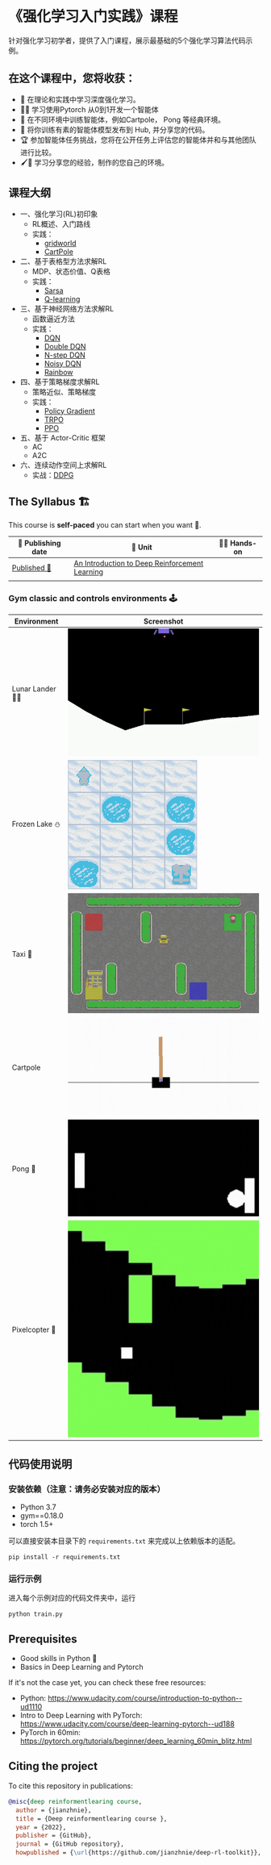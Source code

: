 # 《强化学习入门实践》课程

针对强化学习初学者，提供了入门课程，展示最基础的5个强化学习算法代码示例。

## 在这个课程中，您将收获：

- 📖 在理论和实践中学习深度强化学习。
- 🧑‍💻 学习使用Pytorch 从0到1开发一个智能体
- 🤖 在不同环境中训练智能体，例如Cartpole， Pong 等经典环境。
- 💾 将你训练有素的智能体模型发布到 Hub, 并分享您的代码。
- 🏆 参加智能体任务挑战，您将在公开任务上评估您的智能体并和与其他团队进行比较。
- 🖌️🎨 学习分享您的经验，制作的您自己的环境。


## 课程大纲

+ 一、强化学习(RL)初印象
    + RL概述、入门路线
    + 实践：
      + [gridworld](lesson1/gridworld.py)
      + [CartPole](lesson1/gym_example.py)
+ 二、基于表格型方法求解RL
    + MDP、状态价值、Q表格
    + 实践：
      + [Sarsa](lesson2/sarsa/train.py)
      + [Q-learning](lesson2/q_learning/train.py)
+ 三、基于神经网络方法求解RL
    + 函数逼近方法
    + 实践：
      + [DQN](lesson3/DQN/train.py)
      + [Double DQN](lesson3/DQN/train.py)
      + [N-step DQN](lesson3/N-step-DQN/train.py)
      + [Noisy DQN](lesson3/Noisy-DQN/train.py)
      + [Rainbow ](lesson3/Rainbow/train.py)
+ 四、基于策略梯度求解RL
    + 策略近似、策略梯度
    + 实践：
      + [Policy Gradient](lesson4/policy_gradient)
      + [TRPO](lesson4/policy_gradient)
      + [PPO](lesson4/policy_gradient)
+ 五、基于 Actor-Critic 框架
  + AC
  + A2C
+ 六、连续动作空间上求解RL
    + 实战：[DDPG](lesson5/ddpg)

## The Syllabus 🏗️

This course is **self-paced** you can start when you want 🥳.

| 📆 Publishing date                                            | 📘 Unit                                             | 👩‍💻 Hands-on |
| ------------------------------------------------------------ | -------------------------------------------------- | ----------- |
| [Published 🥳]() | [An Introduction to Deep Reinforcement Learning]() | []()        |
|                                                              |                                                    |             |

### Gym classic and controls environments 🕹️

| Environment     | Screenshot                                       |
| --------------- | ------------------------------------------------ |
| Lunar Lander 🚀🌙 | ![lunarlander.gif](./assets/img/lunarlander.gif) |
| Frozen Lake ⛄   | ![frozenlake.gif](./assets/img/frozenlake.gif)   |
| Taxi 🚖          | ![taxi.gif](./assets/img/taxi.gif)               |
| Cartpole        | ![cartpole.jpg](./assets/img/cartpole.jpg)       |
| Pong 🎾          | ![pong.jpg](./assets/img/pong.jpg)               |
| Pixelcopter 🚁   | ![pong.jpg](./assets/img/pixelcopter.jpg)        |



## 代码使用说明

### 安装依赖（注意：请务必安装对应的版本）

+ Python 3.7
+ gym==0.18.0
+ torch 1.5+

可以直接安装本目录下的 `requirements.txt` 来完成以上依赖版本的适配。

```
pip install -r requirements.txt
```

### 运行示例

进入每个示例对应的代码文件夹中，运行
```
python train.py
```

## Prerequisites
- Good skills in Python 🐍
- Basics in Deep Learning and Pytorch

If it's not the case yet, you can check these free resources:
- Python: https://www.udacity.com/course/introduction-to-python--ud1110
- Intro to Deep Learning with PyTorch: https://www.udacity.com/course/deep-learning-pytorch--ud188
- PyTorch in 60min: https://pytorch.org/tutorials/beginner/deep_learning_60min_blitz.html


## Citing the project

To cite this repository in publications:

```bibtex
@misc{deep reinformentlearing course,
  author = {jianzhnie},
  title = {Deep reinformentlearing course },
  year = {2022},
  publisher = {GitHub},
  journal = {GitHub repository},
  howpublished = {\url{https://github.com/jianzhnie/deep-rl-toolkit}},
```
